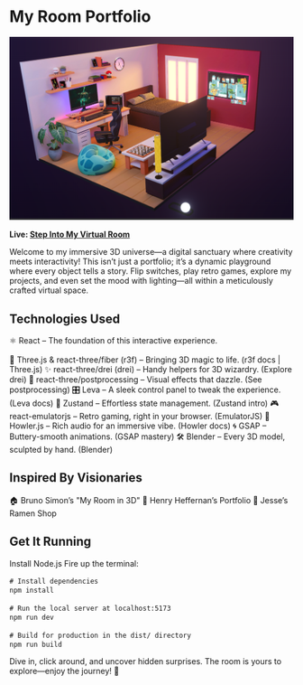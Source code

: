 # My Room Portfolio

<p align="center"> 
    <img src="./public/main.png">
</p>

**Live: [Step Into My Virtual Room](https://vivekroom.vercel.app/)**

Welcome to my immersive 3D universe—a digital sanctuary where creativity meets interactivity! This isn’t just a portfolio; it’s a dynamic playground where every object tells a story. Flip switches, play retro games, explore my projects, and even set the mood with lighting—all within a meticulously crafted virtual space.

## Technologies Used

⚛️ React – The foundation of this interactive experience.<br><br>
🎨 Three.js & react-three/fiber (r3f) – Bringing 3D magic to life. (r3f docs | Three.js)
✨ react-three/drei (drei) – Handy helpers for 3D wizardry. (Explore drei)
🌈 react-three/postprocessing – Visual effects that dazzle. (See postprocessing)
🎛️ Leva – A sleek control panel to tweak the experience. (Leva docs)
🔄 Zustand – Effortless state management. (Zustand intro)
🎮 react-emulatorjs – Retro gaming, right in your browser. (EmulatorJS)
🎵 Howler.js – Rich audio for an immersive vibe. (Howler docs)
🌀 GSAP – Buttery-smooth animations. (GSAP mastery)
🛠️ Blender – Every 3D model, sculpted by hand. (Blender)


## Inspired By Visionaries

🏠 Bruno Simon’s "My Room in 3D"
🎨 Henry Heffernan’s Portfolio
🍜 Jesse’s Ramen Shop


## Get It Running

Install Node.js
Fire up the terminal:

```
# Install dependencies
npm install

# Run the local server at localhost:5173
npm run dev

# Build for production in the dist/ directory
npm run build
```

Dive in, click around, and uncover hidden surprises. The room is yours to explore—enjoy the journey! 🚀
